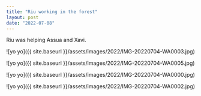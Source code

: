 ```yaml
---
title: "Riu working in the forest"
layout: post
date: "2022-07-08"
---
```


Riu was helping Assua and Xavi.

![yo yo]({{ site.baseurl }}/assets/images/2022/IMG-20220704-WA0003.jpg)

![yo yo]({{ site.baseurl }}/assets/images/2022/IMG-20220704-WA0005.jpg)

![yo yo]({{ site.baseurl }}/assets/images/2022/IMG-20220704-WA0000.jpg)

![yo yo]({{ site.baseurl }}/assets/images/2022/IMG-20220704-WA0002.jpg)
